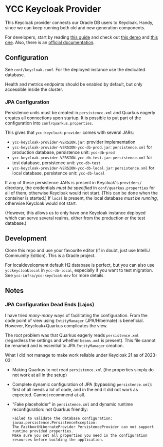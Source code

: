 # YCC Keycloak Provider

This Keycloak provider connects our Oracle DB users to Keycloak. Handy, since we can keep running
both old and new generation components.

For developers, start by reading
[this guide](https://www.baeldung.com/java-keycloak-custom-user-providers) and check out
[this demo](https://github.com/keycloak/keycloak-quickstarts/tree/latest/user-storage-jpa) and
[this one](https://github.com/dasniko/keycloak-user-spi-demo). Also, there is
an [official documentation](https://www.keycloak.org/docs/latest/server_development/index.html#_user-storage-spi).

## Configuration

See `conf/keycloak.conf`. For the deployed instance use the dedicated database.

Health and metrics endpoints should be enabled by default, but only accessible inside the cluster.

### JPA Configuration

Persistence units must be created in `persistence.xml` and Quarkus eagerly creates all connections
upon startup. It is possible to put part of the configuration into `conf/quarkus.properties`.

This gives that `ycc-keycloak-provider` comes with several JARs:

* `ycc-keycloak-provider-VERSION.jar`: provider implementation
* `ycc-keycloak-provider-VERSION-ycc-db-prod.jar`: `persistence.xml` for production database,
  persistence unit: `ycc-db-prod`
* `ycc-keycloak-provider-VERSION-ycc-db-test.jar`: `persistence.xml` for test database, persistence
  unit: `ycc-db-test`
* `ycc-keycloak-provider-VERSION-ycc-db-local.jar`: `persistence.xml` for local database,
  persistence unit: `ycc-db-local`

If any of these persistence JARs is present in Keycloak's `providers/` directory, the credentials
*must be specified* in `conf/quarkus.properties` for all of them, otherwise Keycloak would not
start. (This can be done when the container is started.) If `local` is present, the local database
*must be running*, otherwise Keycloak would not start.

(However, this allows us to only have one Keycloak instance deployed which can serve several realms,
either from the production or the test database.)

## Development

Clone this repo and use your favourite editor (if in doubt, just use IntelliJ Commuinity Edition).
This is a Gradle project.

For localdevelopment default H2 database is perfect, but you can also use `ycckeycloaklocal`
in `ycc-db-local`, especially if you want to test migration. See `ycc-infra/ycc-keycloak-dev` for
more details.

## Notes

### JPA Configuration Dead Ends (Lajos)

I have tried *many-many* ways of facilitating the configuration. From the code point of view
using `EntityManager` (JPA/Hibernate) is beneficial. However, Keycloak+Quarkus complicates the view.

The root problem was that Quarkus eagerly reads `persistence.xml` (regardless the settings and
whether `beans.xml` is present). This file cannot be renamed and is essential to JPA `EntityManager`
creation.

What I did not manage to make work reliable under Keycloak 21 as of 2023-03:

* Making Quarkus to not read `persistence.xml` (the properties simply do not work at all in the
  setup)
* Complete dynamic configuration of JPA (bypassing `persistence.xml`): first of all needs a lot of
  code, and in the end it did not work as expected. Cannot recommend at all.
* "Fake placeholder" in `persistence.xml` and dynamic runtime reconfiguration: not Quarkus
  friendly:

  ```
  Failed to validate the database configuration: javax.persistence.PersistenceException: 
  The FastbootHibernateProvider PersistenceProvider can not support runtime provided properties. 
  Make sure you set all properties you need in the configuration resources before building the application.
  ```
